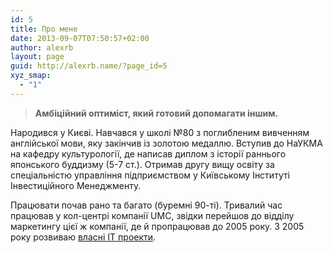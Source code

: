 ```yaml
---
id: 5
title: Про мене
date: 2013-09-07T07:50:57+02:00
author: alexrb
layout: page
guid: http://alexrb.name/?page_id=5
xyz_smap:
  - "1"
---
```

> **Амбіційний оптиміст, який готовий допомагати іншим.**

Народився у Києві. Навчався у школі №80 з поглибленим вивченням англійської мови, яку закінчив із золотою медаллю. Вступив до НаУКМА на кафедру культурології, де написав диплом з історії раннього японського буддизму (5-7 ст.). Отримав другу вищу освіту за спеціальністю управління підприємством у Київському Інституті Інвестиційного Менеджменту.

Працювати почав рано та багато (буремні 90-ті). Тривалий час працював у кол-центрі компанії UMC, звідки перейшов до відділу маркетингу цієї ж компанії, де й пропрацював до 2005 року. З 2005 року розвиваю [власні ІТ проекти](http://alexrb.name/pro-mene/projects/).